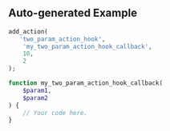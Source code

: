 ## Auto-generated Example

```php
add_action(
   'two_param_action_hook',
    'my_two_param_action_hook_callback',
    10,
    2
);

function my_two_param_action_hook_callback(
    $param1,
    $param2
) {
    // Your code here.
}
```


